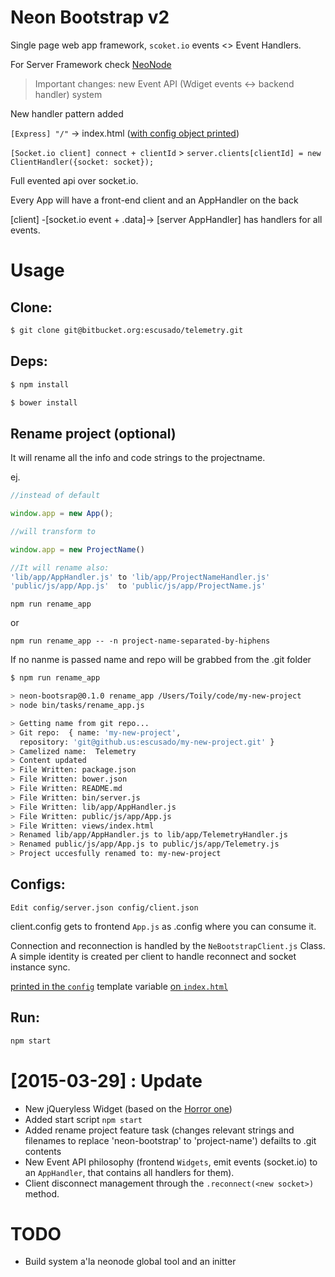 # Neon Bootstrap v2

Single page web app framework, `scoket.io` events <> Event Handlers.

For Server Framework check [NeoNode](https://github.com/sgarza/Neonode)

> Important changes: new Event API (Wdiget events <-> backend handler) system

New handler pattern added

`[Express] "/"` -> index.html ([with config object printed](https://github.com/escusado/neon-bootstrap/blob/master/views/index.html#L26))

`[Socket.io client] connect + clientId` > `server.clients[clientId] = new ClientHandler({socket: socket});`

Full evented api over socket.io.

Every App will have a front-end client and an AppHandler on the back

[client] -[socket.io event + .data]-> [server AppHandler] has handlers for all events.

# Usage

## Clone:
```bash
$ git clone git@bitbucket.org:escusado/telemetry.git
```

## Deps:
```bash
$ npm install
```

```bash
$ bower install
```

## Rename project (optional)
It will rename all the info and code strings to the projectname.

ej.


```javascript
//instead of default

window.app = new App();

//will transform to

window.app = new ProjectName()

//It will rename also:
'lib/app/AppHandler.js' to 'lib/app/ProjectNameHandler.js'
'public/js/app/App.js'  to 'public/js/app/ProjectName.js'

```

```
npm run rename_app
```

or

```
npm run rename_app -- -n project-name-separated-by-hiphens
```

If no nanme is passed name and repo will be grabbed from the .git folder


```bash
$ npm run rename_app

> neon-bootsrap@0.1.0 rename_app /Users/Toily/code/my-new-project
> node bin/tasks/rename_app.js

> Getting name from git repo...
> Git repo:  { name: 'my-new-project',
  repository: 'git@github.us:escusado/my-new-project.git' }
> Camelized name:  Telemetry
> Content updated
> File Written: package.json
> File Written: bower.json
> File Written: README.md
> File Written: bin/server.js
> File Written: lib/app/AppHandler.js
> File Written: public/js/app/App.js
> File Written: views/index.html
> Renamed lib/app/AppHandler.js to lib/app/TelemetryHandler.js
> Renamed public/js/app/App.js to public/js/app/Telemetry.js
> Project uccesfully renamed to: my-new-project
```

## Configs:
```
Edit config/server.json config/client.json
```
client.config gets to frontend `App.js` as .config where you can consume it.

Connection and reconnection is handled by the `NeBootstrapClient.js` Class.
A simple identity is created per client to handle reconnect and socket instance sync.

[printed in the `config`](https://github.com/escusado/neon-bootstrap/blob/master/bin/server.js#L74)  template variable [on `index.html`](https://github.com/escusado/neon-bootstrap/blob/master/views/index.html#L26)

## Run:
```bash
npm start
```


# [2015-03-29] : Update

- New jQueryless Widget (based on the [Horror one](https://github.com/noeldelgado/shadowlord/blob/23f8799f82d259e0354dd58f36bbcbc6d608da02/dist/js/app.js#L902-L1193))
- Added start script `npm start`
- Added rename project feature task (changes relevant strings and filenames to replace 'neon-bootstrap' to 'project-name') defailts to .git contents
- New Event API philosophy (frontend `Widgets`, emit events (socket.io) to an `AppHandler`, that contains all handlers for them).
- Client disconnect management through the `.reconnect(<new socket>)` method.

# TODO
- Build system a'la neonode global tool and an initter